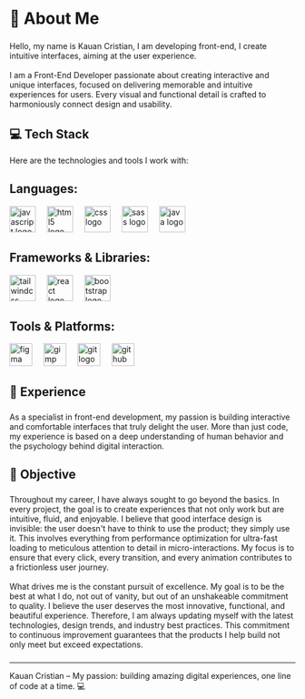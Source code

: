 <h1 align="left">💫 About Me</h1>

###

<p align="left">Hello, my name is Kauan Cristian, I am developing front-end, I create intuitive interfaces, aiming at the user experience.<br><br>I am a Front-End Developer passionate about creating interactive and unique interfaces, focused on delivering memorable and intuitive experiences for users. Every visual and functional detail is crafted to harmoniously connect design and usability.</p>

###

<p align="left"></p>

###

<h2 align="left">💻 Tech Stack</h2>

<p align="left">Here are the technologies and tools I work with:</p>

<h2 align="left">Languages:</h2>

<div align="left">
  <img src="https://img.shields.io/badge/JavaScript-F7DF1E?logo=javascript&logoColor=black&style=for-the-badge" height="46" alt="javascript logo"  />
  <img width="12" />
  <img src="https://img.shields.io/badge/HTML5-E34F26?logo=html5&logoColor=white&style=for-the-badge" height="46" alt="html5 logo"  />
  <img width="12" />
  <img src="https://img.shields.io/badge/CSS-1572B6?logo=css&logoColor=white&style=for-the-badge" height="46" alt="css logo"  />
  <img width="12" />
  <img src="https://img.shields.io/badge/Sass-CC6699?logo=sass&logoColor=black&style=for-the-badge" height="46" alt="sass logo"  />
  <img width="12" />
  <img src="https://cdn.jsdelivr.net/gh/devicons/devicon/icons/java/java-original.svg" height="46" alt="java logo"  />
</div>

<h2 align="left">Frameworks & Libraries:</h2>

<div align="left">
  <img src="https://img.shields.io/badge/Tailwind CSS-06B6D4?logo=tailwindcss&logoColor=black&style=for-the-badge" height="46" alt="tailwindcss logo"  />
  <img width="12" />
  <img src="https://img.shields.io/badge/React-61DAFB?logo=react&logoColor=black&style=for-the-badge" height="46" alt="react logo"  />
  <img width="12" />
  <img src="https://img.shields.io/badge/Bootstrap-7952B3?logo=bootstrap&logoColor=white&style=for-the-badge" height="46" alt="bootstrap logo"  />
</div>

<h2 align="left">Tools & Platforms:</h2>

<div align="left">
  <img src="https://img.shields.io/badge/Figma-F24E1E?logo=figma&logoColor=white&style=for-the-badge" height="40" alt="figma logo"  />
  <img width="12" />
  <img src="https://img.shields.io/badge/GIMP-5C5543?logo=gimp&logoColor=white&style=for-the-badge" height="40" alt="gimp logo"  />
  <img width="12" />
  <img src="https://img.shields.io/badge/Git-F05032?logo=git&logoColor=white&style=for-the-badge" height="40" alt="git logo"  />
  <img width="12" />
  <img src="https://img.shields.io/badge/GitHub-181717?logo=github&logoColor=white&style=for-the-badge" height="40" alt="github logo"  />
</div>

###

<h2 align="left">🧠 Experience</h2>

###

<p align="left">As a specialist in front-end development, my passion is building interactive and comfortable interfaces that truly delight the user. More than just code, my experience is based on a deep understanding of human behavior and the psychology behind digital interaction.</p>

###

<h2 align="left">🚀 Objective</h2>

###

<p align="left">Throughout my career, I have always sought to go beyond the basics. In every project, the goal is to create experiences that not only work but are intuitive, fluid, and enjoyable. I believe that good interface design is invisible: the user doesn't have to think to use the product; they simply use it. This involves everything from performance optimization for ultra-fast loading to meticulous attention to detail in micro-interactions. My focus is to ensure that every click, every transition, and every animation contributes to a frictionless user journey.<br><br>What drives me is the constant pursuit of excellence. My goal is to be the best at what I do, not out of vanity, but out of an unshakeable commitment to quality. I believe the user deserves the most innovative, functional, and beautiful experience. Therefore, I am always updating myself with the latest technologies, design trends, and industry best practices. This commitment to continuous improvement guarantees that the products I help build not only meet but exceed expectations.</p>

###

---

<p align="left">Kauan Cristian – My passion: building amazing digital experiences, one line of code at a time. 💻</p>

###
